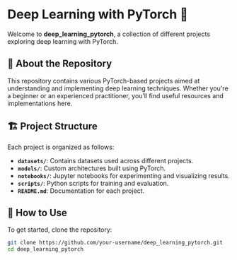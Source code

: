 # Deep Learning with PyTorch 🚀

Welcome to **deep_learning_pytorch**, a collection of different projects exploring deep learning with PyTorch.

## 📌 About the Repository

This repository contains various PyTorch-based projects aimed at understanding and implementing deep learning techniques. Whether you're a beginner or an experienced practitioner, you’ll find useful resources and implementations here.

## 🏗️ Project Structure

Each project is organized as follows:
- **`datasets/`**: Contains datasets used across different projects.
- **`models/`**: Custom architectures built using PyTorch.
- **`notebooks/`**: Jupyter notebooks for experimenting and visualizing results.
- **`scripts/`**: Python scripts for training and evaluation.
- **`README.md`**: Documentation for each project.

## 🚀 How to Use

To get started, clone the repository:

```bash
git clone https://github.com/your-username/deep_learning_pytorch.git
cd deep_learning_pytorch
